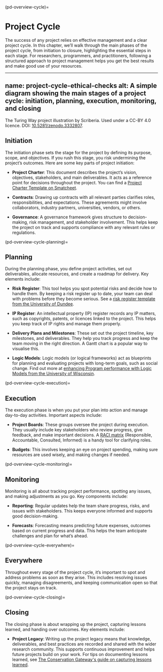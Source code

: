 
(pd-overview-cycle)=
# Project Cycle

The success of any project relies on effective management and a clear project cycle. In this chapter, we’ll walk through the main phases of the project cycle, from initiation to closure, highlighting the essential steps in each stage. For researchers, programmers, and practitioners, following a structured approach to project management helps you get the best results and make good use of your resources.

---
name: project-cycle-ethical-checks
alt: A simple diagram showing the main stages of a project cycle: initiation, planning, execution, monitoring, and closing
---
The Turing Way project illustration by Scriberia. Used under a CC-BY 4.0 licence. DOI: [10.5281/zenodo.3332807](https://doi.org/10.5281/zenodo.8169292).

## Initiation

The initiation phase sets the stage for the project by defining its purpose, scope, and objectives. If you rush this stage, you risk undermining the project’s outcomes. Here are some key parts of project initiation:

- **Project Charter**: This document describes the project’s vision, objectives, stakeholders, and main deliverables. It acts as a reference point for decisions throughout the project. You can find a [Project Charter Template on Smatcheet]([https://github.com/pm4id/project-charter-template](https://www.smartsheet.com/blog/project-charter-templates-and-guidelines-every-business-need?srsltid=AfmBOorD2-FX1O7z5HiFoWzOezc772oUUEJjE3PSliHYTuuH1dWDAueF)).

- **Contracts**: Drawing up contracts with all relevant parties clarifies roles, responsibilities, and expectations. These agreements might involve collaborators, industry partners, universities, vendors, or others.

- **Governance**: A governance framework gives structure to decision-making, risk management, and stakeholder involvement. This helps keep the project on track and supports compliance with any relevant rules or regulations. 

(pd-overview-cycle-planning)=
## Planning

During the planning phase, you define project activities, set out deliverables, allocate resources, and create a roadmap for delivery. Key elements include:

- **Risk Register**: This tool helps you spot potential risks and decide how to handle them. By keeping a risk register up to date, your team can deal with problems before they become serious. See a [risk register template from the University of Dundee](https://www.dundee.ac.uk/corporate-information/risk-register-template-and-guidance).

- **IP Register**: An intellectual property (IP) register records any IP matters, such as copyrights, patents, or licences linked to the project. This helps you keep track of IP rights and manage them properly.

- **Delivery Plans and Milestones**: These set out the project timeline, key milestones, and deliverables. They help you track progress and keep the team moving in the right direction. A Gantt chart is a popular way to visualise this.

- **Logic Models**: Logic models (or logical frameworks) act as blueprints for planning and evaluating projects with long-term goals, such as social change. Find out more at [enhancing Program performance with Logic Models from the University of Wisconsin](https://logicmodel.extension.wisc.edu/).

(pd-overview-cycle-execution)=
## Execution

The execution phase is when you put your plan into action and manage day-to-day activities. Important aspects include:

- **Project Boards**: These groups oversee the project during execution. They usually include key stakeholders who review progress, give feedback, and make important decisions. A [RACI matrix](https://www.racichart.org/) (Responsible, Accountable, Consulted, Informed) is a handy tool for clarifying roles.

- **Budgets**: This involves keeping an eye on project spending, making sure resources are used wisely, and making changes if needed.

(pd-overview-cycle-monitoring)=
## Monitoring

Monitoring is all about tracking project performance, spotting any issues, and making adjustments as you go. Key components include:

- **Reporting**: Regular updates help the team share progress, risks, and issues with stakeholders. This keeps everyone informed and supports good decision-making.

- **Forecasts**: Forecasting means predicting future expenses, outcomes based on current progress and data. This helps the team anticipate challenges and plan for what’s ahead. 

(pd-overview-cycle-everywhere)=
## Everywhere

Throughout every stage of the project cycle, it’s important to spot and address problems as soon as they arise. This includes resolving issues quickly, managing disagreements, and keeping communication open so that the project stays on track.

(pd-overview-cycle-closing)=
## Closing

The closing phase is about wrapping up the project, capturing lessons learned, and handing over outcomes. Key elements include:

- **Project Legacy**: Writing up the project legacy means that knowledge, deliverables, and best practices are recorded and shared with the wider research community. This supports continuous improvement and helps future projects build on your work. For tips on documenting lessons learned, see [The Conservation Gateway's guide on capturing lessons learned](https://www.conservationgateway.org/ConservationPlanning/partnering/cpc/Documents/Capturing_Lessons_Learned_Final.pdf).

